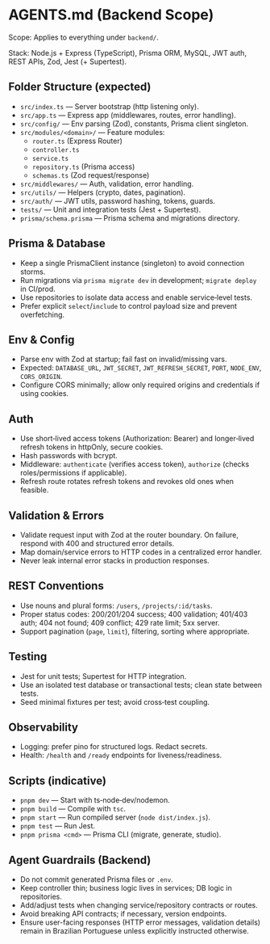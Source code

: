  # AGENTS.md (Backend Scope)

 Scope: Applies to everything under `backend/`.

 Stack: Node.js + Express (TypeScript), Prisma ORM, MySQL, JWT auth, REST APIs, Zod, Jest (+ Supertest).

 ## Folder Structure (expected)

 - `src/index.ts` — Server bootstrap (http listening only).
 - `src/app.ts` — Express app (middlewares, routes, error handling).
 - `src/config/` — Env parsing (Zod), constants, Prisma client singleton.
 - `src/modules/<domain>/` — Feature modules:
   - `router.ts` (Express Router)
   - `controller.ts`
   - `service.ts`
   - `repository.ts` (Prisma access)
   - `schemas.ts` (Zod request/response)
 - `src/middlewares/` — Auth, validation, error handling.
 - `src/utils/` — Helpers (crypto, dates, pagination).
 - `src/auth/` — JWT utils, password hashing, tokens, guards.
 - `tests/` — Unit and integration tests (Jest + Supertest).
 - `prisma/schema.prisma` — Prisma schema and migrations directory.

 ## Prisma & Database

 - Keep a single PrismaClient instance (singleton) to avoid connection storms.
 - Run migrations via `prisma migrate dev` in development; `migrate deploy` in CI/prod.
 - Use repositories to isolate data access and enable service‑level tests.
 - Prefer explicit `select`/`include` to control payload size and prevent overfetching.

 ## Env & Config

 - Parse env with Zod at startup; fail fast on invalid/missing vars.
 - Expected: `DATABASE_URL`, `JWT_SECRET`, `JWT_REFRESH_SECRET`, `PORT`, `NODE_ENV`, `CORS_ORIGIN`.
 - Configure CORS minimally; allow only required origins and credentials if using cookies.

 ## Auth

 - Use short‑lived access tokens (Authorization: Bearer) and longer‑lived refresh tokens in httpOnly, secure cookies.
 - Hash passwords with bcrypt.
 - Middleware: `authenticate` (verifies access token), `authorize` (checks roles/permissions if applicable).
 - Refresh route rotates refresh tokens and revokes old ones when feasible.

 ## Validation & Errors

 - Validate request input with Zod at the router boundary. On failure, respond with 400 and structured error details.
 - Map domain/service errors to HTTP codes in a centralized error handler.
 - Never leak internal error stacks in production responses.

 ## REST Conventions

 - Use nouns and plural forms: `/users`, `/projects/:id/tasks`.
 - Proper status codes: 200/201/204 success; 400 validation; 401/403 auth; 404 not found; 409 conflict; 429 rate limit; 5xx server.
 - Support pagination (`page`, `limit`), filtering, sorting where appropriate.

 ## Testing

 - Jest for unit tests; Supertest for HTTP integration.
 - Use an isolated test database or transactional tests; clean state between tests.
 - Seed minimal fixtures per test; avoid cross‑test coupling.

 ## Observability

 - Logging: prefer pino for structured logs. Redact secrets.
 - Health: `/health` and `/ready` endpoints for liveness/readiness.

 ## Scripts (indicative)

 - `pnpm dev` — Start with ts‑node‑dev/nodemon.
 - `pnpm build` — Compile with `tsc`.
 - `pnpm start` — Run compiled server (`node dist/index.js`).
 - `pnpm test` — Run Jest.
 - `pnpm prisma <cmd>` — Prisma CLI (migrate, generate, studio).

 ## Agent Guardrails (Backend)

 - Do not commit generated Prisma files or `.env`.
 - Keep controller thin; business logic lives in services; DB logic in repositories.
 - Add/adjust tests when changing service/repository contracts or routes.
 - Avoid breaking API contracts; if necessary, version endpoints.
 - Ensure user-facing responses (HTTP error messages, validation details) remain in Brazilian Portuguese unless explicitly instructed otherwise.
